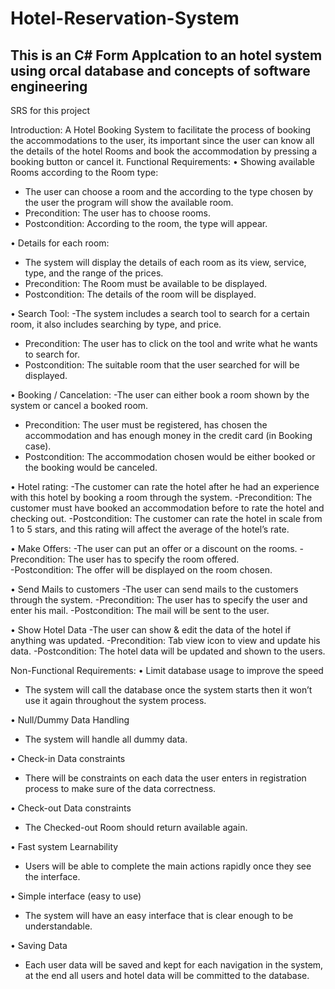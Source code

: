 # Hotel-Reservation-System
## This is an C# Form Applcation to an hotel system using orcal database and concepts of software engineering 

SRS for this project

Introduction:
A Hotel Booking System to facilitate the process of booking the accommodations to the user, its important since the user can know all the details of the hotel Rooms and book the accommodation by pressing a booking button or cancel it.
Functional Requirements:
•	Showing available Rooms according to the Room type:
- The user can choose a room and the according to the type chosen by the user the program will show the available room.
- Precondition: The user has to choose rooms. 
- Postcondition: According to the room, the type will appear.

•	Details for each room:
- The system will display the details of each room as its view, service, type, and the range of the prices.
- Precondition: The Room must be available to be displayed.
- Postcondition: The details of the room will be displayed.

•	Search Tool:
-The system includes a search tool to search for a certain room, it also includes searching by type, and price.
- Precondition: The user has to click on the tool and write what he wants to search for.
- Postcondition: The suitable room that the user searched for will be displayed.

•	Booking / Cancelation:
-The user can either book a room shown by the system or cancel a booked room.
- Precondition: The user must be registered, has chosen the accommodation and has enough money in the credit card (in Booking case).
- Postcondition: The accommodation chosen would be either booked or the booking would be canceled.

•	Hotel rating:
-The customer can rate the hotel after he had an experience with this hotel by booking a room through the system.
-Precondition: The customer must have booked an accommodation before to rate the hotel and checking out.
-Postcondition: The customer can rate the hotel in scale from 1 to 5 stars, and this rating will affect the average of the hotel’s rate.

•	Make Offers:
-The user can put an offer or a discount on the rooms.
-Precondition: The user has to specify the room offered.  
-Postcondition: The offer will be displayed on the room chosen.

•	Send Mails to customers
-The user can send mails to the customers through the system.
-Precondition: The user has to specify the user and enter his mail.
-Postcondition: The mail will be sent to the user.

•	Show Hotel Data
-The user can show & edit the data of the hotel if anything was updated.
-Precondition: Tab view icon to view and update his data.
-Postcondition: The hotel data will be updated and shown to the users.

Non-Functional Requirements:
•	Limit database usage to improve the speed 
-	The system will call the database once the system starts then it won’t use it again throughout the system process.

•	Null/Dummy Data Handling
-	The system will handle all dummy data.

•	Check-in Data constraints
-	There will be constraints on each data the user enters in registration process to make sure of the data correctness.

•	Check-out Data constraints
-	The Checked-out Room should return available again.

•	Fast system Learnability 
-	Users will be able to complete the main actions rapidly once they see the interface.

•	Simple interface (easy to use)
-	The system will have an easy interface that is clear enough to be understandable.

•	Saving Data 
-	Each user data will be saved and kept for each navigation in the system, at the end all users and hotel data will be committed to the database.

